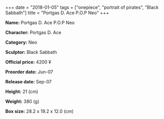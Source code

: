 +++
date = "2018-01-05"
tags = ["onepiece", "portrait of pirates", "Black Sabbath"]
title = "Portgas D. Ace P.O.P Neo"
+++

**Name:** Portgas D. Ace P.O.P Neo

**Character:** Portgas D. Ace

**Category:** Neo 

**Sculptor:** Black Sabbath

**Official price:** 4200 ¥

**Preorder date:** Jun-07

**Release date:** Sep-07

**Height:** 21 (cm)

**Weight:** 380 (g)

**Box size:** 28.2 x 19.2 x 12.0 (cm)


